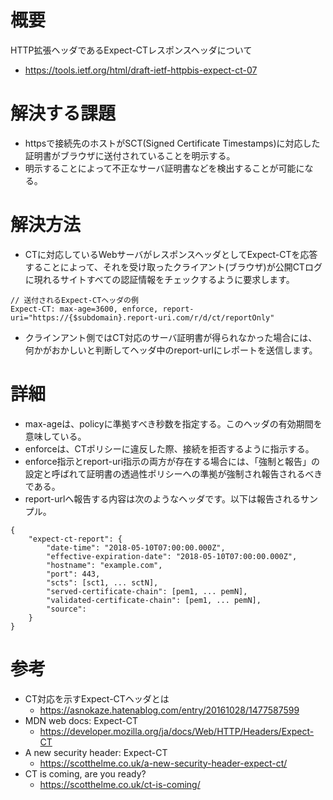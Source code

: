 # 概要
HTTP拡張ヘッダであるExpect-CTレスポンスヘッダについて
- https://tools.ietf.org/html/draft-ietf-httpbis-expect-ct-07

# 解決する課題
- httpsで接続先のホストがSCT(Signed Certificate Timestamps)に対応した証明書がブラウザに送付されていることを明示する。
- 明示することによって不正なサーバ証明書などを検出することが可能になる。

# 解決方法
- CTに対応しているWebサーバがレスポンスヘッダとしてExpect-CTを応答することによって、それを受け取ったクライアント(ブラウザ)が公開CTログに現れるサイトすべての認証情報をチェックするように要求します。
```
// 送付されるExpect-CTヘッダの例
Expect-CT: max-age=3600, enforce, report-uri="https://{$subdomain}.report-uri.com/r/d/ct/reportOnly"
```
- クラインアント側ではCT対応のサーバ証明書が得られなかった場合には、何かがおかしいと判断してヘッダ中のreport-urlにレポートを送信します。


# 詳細
- max-ageは、policyに準拠すべき秒数を指定する。このヘッダの有効期間を意味している。
- enforceは、CTポリシーに違反した際、接続を拒否するように指示する。
- enforce指示とreport-uri指示の両方が存在する場合には、「強制と報告」の設定と呼ばれて証明書の透過性ポリシーへの準拠が強制され報告されるべきである。
- report-urlへ報告する内容は次のようなヘッダです。以下は報告されるサンプル。
```
{
    "expect-ct-report": {
        "date-time": "2018-05-10T07:00:00.000Z",
        "effective-expiration-date": "2018-05-10T07:00:00.000Z",
        "hostname": "example.com",
        "port": 443,
        "scts": [sct1, ... sctN],
        "served-certificate-chain": [pem1, ... pemN],
        "validated-certificate-chain": [pem1, ... pemN],
        "source": 
    }
}
```


# 参考
- CT対応を示すExpect-CTヘッダとは
  - https://asnokaze.hatenablog.com/entry/20161028/1477587599
- MDN web docs: Expect-CT
  - https://developer.mozilla.org/ja/docs/Web/HTTP/Headers/Expect-CT
- A new security header: Expect-CT
  - https://scotthelme.co.uk/a-new-security-header-expect-ct/
- CT is coming, are you ready?
  - https://scotthelme.co.uk/ct-is-coming/
